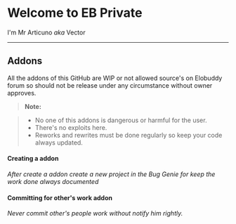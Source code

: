 Welcome to EB Private
===================


I'm Mr Articuno *aka* Vector

----------


Addons
-------------

All the addons of this GitHub are WIP or not allowed source's on Elobuddy forum so should not be release under any circumstance without owner approves. 

> **Note:**

> - No one of this addons is dangerous or harmful for the user.
> - There's no exploits here.
> - Reworks and rewrites must be done regularly so keep your code always updated.

#### <i class="icon-file"></i> Creating a addon

*After create a addon create a new project in the Bug Genie for keep the work done always documented*

#### <i class="icon-folder-open"></i> Committing for other's work addon 

*Never commit other's people work without notify him rightly.*

